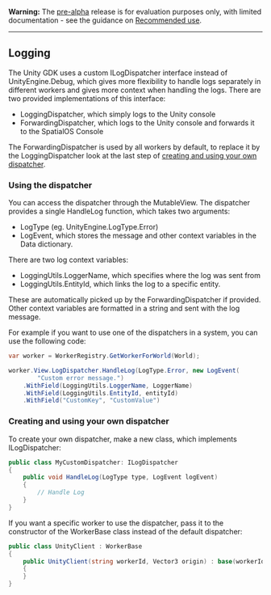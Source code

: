 **Warning:** The [pre-alpha](https://docs.improbable.io/reference/latest/shared/release-policy#maturity-stages) release is for evaluation purposes only, with limited documentation - see the guidance on [Recommended use](../../README.md#recommended-use).

-----

##  Logging

The Unity GDK uses a custom ILogDispatcher interface instead of UnityEngine.Debug, which gives more flexibility to handle logs separately in different workers and gives more context when handling the logs. There are two provided implementations of this interface: 

*  LoggingDispatcher, which simply logs to the Unity console
*  ForwardingDispatcher, which logs to the Unity console and forwards it to the SpatialOS Console

The ForwardingDispatcher is used by all workers by default, to replace it by the LoggingDispatcher look at the last step of [creating and using your own dispatcher](#creating-and-using-your-own-dispatcher).

### Using the dispatcher

You can access the dispatcher through the MutableView. The dispatcher provides a single HandleLog function, which takes two arguments:

* LogType (eg. UnityEngine.LogType.Error)
* LogEvent, which stores the message and other context variables in the Data dictionary.

There are two log context variables: 

* LoggingUtils.LoggerName, which specifies where the log was sent from
* LoggingUtils.EntityId, which links the log to a specific entity. 

These are automatically picked up by the ForwardingDispatcher if provided. Other context variables are formatted in a string and sent with the log message.

For example if you want to use one of the dispatchers in a system, you can use the following code:

```csharp
var worker = WorkerRegistry.GetWorkerForWorld(World);

worker.View.LogDispatcher.HandleLog(LogType.Error, new LogEvent(
        "Custom error message.")
    .WithField(LoggingUtils.LoggerName, LoggerName)
    .WithField(LoggingUtils.EntityId, entityId)
    .WithField("CustomKey", "CustomValue")
```

### Creating and using your own dispatcher

To create your own dispatcher, make a new class, which implements ILogDispatcher:

```csharp
public class MyCustomDispatcher: ILogDispatcher
{
    public void HandleLog(LogType type, LogEvent logEvent)
    {
        // Handle Log 
    }
}
```


If you want a specific worker to use the dispatcher, pass it to the constructor of the WorkerBase class instead of the default dispatcher:

```csharp
public class UnityClient : WorkerBase
{
    public UnityClient(string workerId, Vector3 origin) : base(workerId, origin, new MyCustomDispatcher())
    {
    }
}
```

